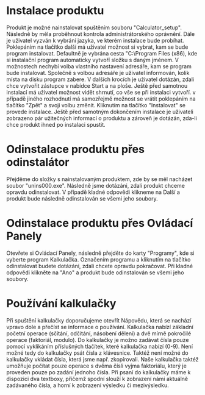 ﻿# Instalace produktu
Produkt je možné nainstalovat spuštěním souboru "Calculator_setup". Následně by měla proběhnout kontrola administrátorského oprávnění. Dále je uživatel vyzván k
vybrání jazyka, ve kterém instalace bude probíhat. Poklepáním na tlačítko další má uživatel možnost si vybrat, kam se bude program instalovat. Defaultně je vybrána cesta
"C:\Program Files (x86), kde si instalační program automaticky vytvoří složku s daným jménem. V možnostech nechybí volba vlastního nastavení adresáře, kam se program bude instalovat.
Společně s volbou adresáře je uživatel informován, kolik místa na disku program zabere. V dalších krocích je uživatel dotázán, zdali chce vytvořit zástupce v nabídce Start a na ploše.
Ještě před samotnou instalací má uživatel možnost vidět shrnutí, co vše se při instalaci vytvoří. v případě jiného rozhodnutí má samozřejmě možnost se vrátit poklepáním na tlačítko "Zpět"
a svoji volbu změnit. Kliknutím na tlačítko "Instalovat" se provede instalace. Ještě před samotným dokončením instalace je uživateli zobrazeno pár užitečných informací o produktu a zároveň
je dotázán, zda-li chce produkt ihned po instalaci spustit.

# Odinstalace produktu přes odinstalátor
Přejděme do složky s nainstalovaným produktem, zde by se měl nacházet soubor "unins000.exe". Následně jsme dotázáni, zdali produkt chceme opravdu odinstalovat. V případě kladné odpovědi klikneme
na Další a produkt bude následně odinstalován se všemi jeho soubory.

# Odinstalace produktu přes Ovládací Panely
Otevřete si Ovládací Panely, následně přejděte do karty "Programy", kde si vyberte program Kalkulačka. Označením programu a kliknutím na tlačítko odinstalovat budete dotázáni, zdali chcete opravdu
pokračovat. Při kladné odpovědi klikněte na "Ano" a produkt bude odinstalován se všemi jeho soubory.

# Používání kalkulačky
Při spuštění kalkulačky doporučujeme otevřít Nápovědu, která se nachází vpravo dole a přečíst se informace o používání.
Kalkulačka nabízí základní početní operace (sčítání, odčítání, násobení dělení) a dvě mírně pokročilé operace (faktoriál, modulo). Do kalkulačky je možno zadávat čísla pouze pomocí vyklikáním příslušných 
tlačítek, které kalkulačka nabízí (0-9). Není možné tedy do kalkulačky psát čísla z klávesnice. Taktéž není možné do kalkulačky vkládat čísla, která jsme např. zkopírovali.
Naše kalkulačka taktéž umožňuje počítat pouze operace s dvěma čísli vyjma faktoriálu, který je proveden pouze po zadání jednoho čísla. Při psaní do kalkulačky máme k dispozici dva textboxy, 
přičemž spodní slouží k zobrazení námi aktuálně zadávaného čísla, a horní k zobrazení výsledku či mezivýsledku.

 
             
